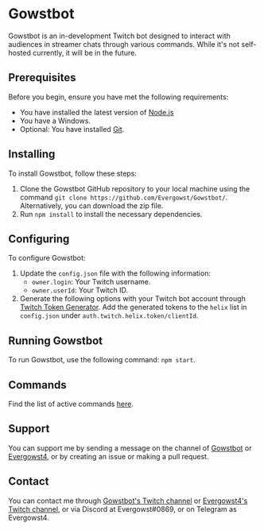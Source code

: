 # Gowstbot

Gowstbot is an in-development Twitch bot designed to interact with audiences in streamer chats through various commands. While it's not self-hosted currently, it will be in the future.

## Prerequisites

Before you begin, ensure you have met the following requirements:

- You have installed the latest version of [Node.js](https://nodejs.org/en/download/current)
- You have a Windows.
- Optional: You have installed [Git](https://git-scm.com/downloads).

## Installing 

To install Gowstbot, follow these steps:

1. Clone the Gowstbot GitHub repository to your local machine using the command `git clone https://github.com/Evergowst/Gowstbot/`. Alternatively, you can download the zip file.
2. Run `npm install` to install the necessary dependencies.

## Configuring 

To configure Gowstbot:

1. Update the `config.json` file with the following information:
   - `owner.login`: Your Twitch username.
   - `owner.userId`: Your Twitch ID.
2. Generate the following options with your Twitch bot account through [Twitch Token Generator](https://twitchtokengenerator.com). Add the generated tokens to the `helix` list in `config.json` under `auth.twitch.helix.token/clientId`.

## Running Gowstbot

To run Gowstbot, use the following command: `npm start`.

## Commands

Find the list of active commands [here](https://github.com/Evergowst/commands).

## Support 

You can support me by sending a message on the channel of [Gowstbot](twitch.tv/Gowstbot) or [Evergowst4](twitch.tv/Evergowst4), or by creating an issue or making a pull request.

## Contact

You can contact me through [Gowstbot's Twitch channel](https://twitch.tv/Gowstbot) or [Evergowst4's Twitch channel](https://twitch.tv/Evergowst4), or via Discord at Evergowst#0869, or on Telegram as Evergowst4.
